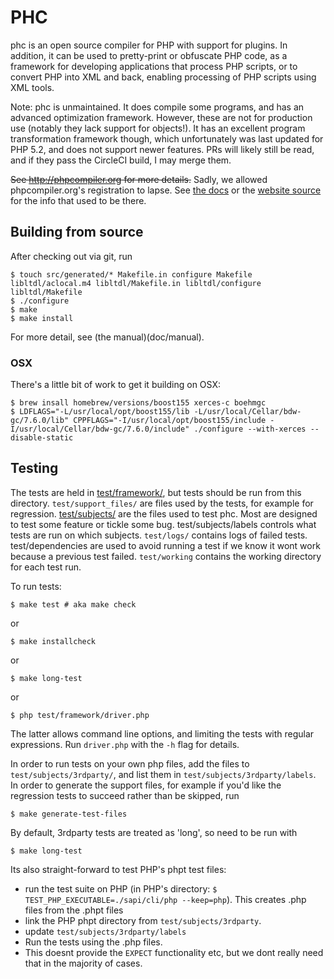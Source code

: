 # PHC

phc is an open source compiler for PHP with support for plugins. In addition, it
can be used to pretty-print or obfuscate PHP code, as a framework for developing
applications that process PHP scripts, or to convert PHP into XML and back,
enabling processing of PHP scripts using XML tools.

Note: phc is unmaintained. It does compile some programs, and has an advanced
optimization framework. However, these are not for production use (notably they
lack support for objects!). It has an excellent program transformation framework
though, which unfortunately was last updated for PHP 5.2, and does not support
newer features. PRs will likely still be read, and if they pass the CircleCI
build, I may merge them.

~~See http://phpcompiler.org for more details.~~ Sadly, we allowed
phpcompiler.org's registration to lapse. See [the docs](doc) or
the [website source](https://github.com/pbiggar/phpcompiler.org) for the info
that used to be there.



## Building from source

After checking out via git, run

	$ touch src/generated/* Makefile.in configure Makefile libltdl/aclocal.m4 libltdl/Makefile.in libltdl/configure libltdl/Makefile
	$ ./configure
	$ make
	$ make install

For more detail, see (the manual)(doc/manual).

### OSX

There's a little bit of work to get it building on OSX:

    $ brew insall homebrew/versions/boost155 xerces-c boehmgc
    $ LDFLAGS="-L/usr/local/opt/boost155/lib -L/usr/local/Cellar/bdw-gc/7.6.0/lib" CPPFLAGS="-I/usr/local/opt/boost155/include -I/usr/local/Cellar/bdw-gc/7.6.0/include" ./configure --with-xerces --disable-static
    



## Testing

The tests are held in [test/framework/](test/framework), but tests should be run
from this directory. `test/support_files/` are files used by the tests, for
example for regression. [test/subjects/](test/subjects) are the files used to
test phc. Most are designed to test some feature or tickle some bug.
test/subjects/labels controls what tests are run on which subjects. `test/logs/`
contains logs of failed tests. test/dependencies are used to avoid running a
test if we know it wont work because a previous test failed. `test/working`
contains the working directory for each test run.

To run tests:

	$ make test # aka make check

or

	$ make installcheck

or

	$ make long-test

or

	$ php test/framework/driver.php

The latter allows command line options, and limiting the tests with regular
expressions. Run `driver.php` with the `-h` flag for details.

In order to run tests on your own php files, add the files to
`test/subjects/3rdparty/`, and list them in `test/subjects/3rdparty/labels`. In
order to generate the support files, for example if you'd like the regression
tests to succeed rather than be skipped, run

	$ make generate-test-files

By default, 3rdparty tests are treated as 'long', so need to be run with

	$ make long-test

Its also straight-forward to test PHP's phpt test files:

- run the test suite on PHP (in PHP's directory: `$ TEST_PHP_EXECUTABLE=./sapi/cli/php --keep=php`). This creates .php files from the .phpt files
- link the PHP phpt directory from `test/subjects/3rdparty`.
- update `test/subjects/3rdparty/labels`
- Run the tests using the .php files.
- This doesnt provide the `EXPECT` functionality etc, but we dont really need that in the majority of cases.

